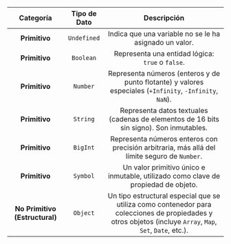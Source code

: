 | Categoría | Tipo de Dato | Descripción |
| :---: | :---: | :---: |
| **Primitivo** | `Undefined` | Indica que una variable no se le ha asignado un valor. |
| **Primitivo** | `Boolean` | Representa una entidad lógica: `true` o `false`. |
| **Primitivo** | `Number` | Representa números (enteros y de punto flotante) y valores especiales (`+Infinity`, `-Infinity`, `NaN`). |
| **Primitivo** | `String` | Representa datos textuales (cadenas de elementos de 16 bits sin signo). Son inmutables. |
| **Primitivo** | `BigInt` | Representa números enteros con precisión arbitraria, más allá del límite seguro de `Number`. |
| **Primitivo** | `Symbol` | Un valor primitivo único e inmutable, utilizado como clave de propiedad de objeto. |
| **No Primitivo (Estructural)** | `Object` | Un tipo estructural especial que se utiliza como contenedor para colecciones de propiedades y otros objetos (incluye `Array`, `Map`, `Set`, `Date`, etc.). |
